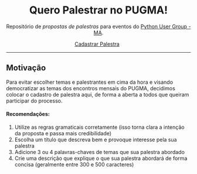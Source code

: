 <h1 align="center">Quero Palestrar no PUGMA!</h1>
<p align="center">
    Repositório de <i>propostas de palestras</i> para eventos do <a href="https://github.com/pug-ma">Python User Group - MA</a>.
</p>

<p align="center">
  <a href="https://github.com/pug-ma/quero-palestrar/issues/new?assignees=&labels=nova-palestra&template=nova-palestra.md&title=T%C3%ADtulo+da+sua+palestra" class="button primary">Cadastrar Palestra</a>
  </a>&nbsp;
</p>

---

## Motivação

  Para evitar escolher temas e palestrantes em cima da hora e visando democratizar as temas dos encontros mensais do PUGMA, decidimos colocar o cadastro de palestra aqui, de forma a aberta a todos que queiram participar do processo.

#### Recomendações:

1. Utilize as regras gramaticais corretamente (isso torna clara a intenção da proposta e passa mais credibilidade)
2. Escolha um título que descreva bem e provoque interesse pela sua palestra
3. Adicione 3 ou 4 palavras-chaves de temas que sua palestra abordado
4. Crie uma descrição que explique o que sua palestra abordará de forma concisa (geralmente entre 300 e 500 caracteres)
